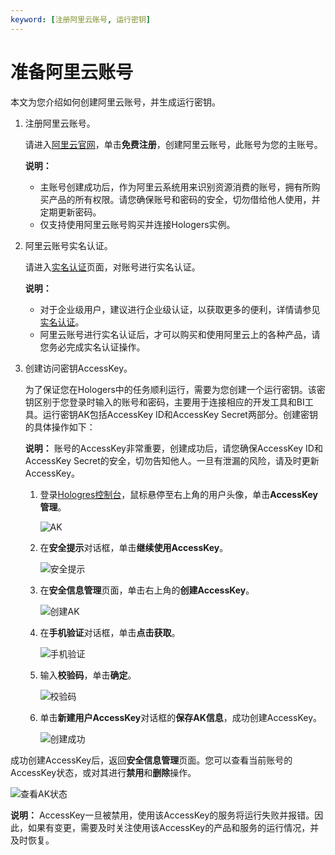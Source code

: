 ```yaml
---
keyword: [注册阿里云账号, 运行密钥]
---
```


# 准备阿里云账号

本文为您介绍如何创建阿里云账号，并生成运行密钥。

1.  注册阿里云账号。

    请进入[阿里云官网](https://www.aliyun.com)，单击**免费注册**，创建阿里云账号，此账号为您的主账号。

    **说明：**

    -   主账号创建成功后，作为阿里云系统用来识别资源消费的账号，拥有所购买产品的所有权限。请您确保账号和密码的安全，切勿借给他人使用，并定期更新密码。
    -   仅支持使用阿里云账号购买并连接Hologers实例。
2.  阿里云账号实名认证。

    请进入[实名认证](https://account.console.aliyun.com/#/secure)页面，对账号进行实名认证。

    **说明：**

    -   对于企业级用户，建议进行企业级认证，以获取更多的便利，详情请参见[实名认证](https://help.aliyun.com/knowledge_list/37170.html)。
    -   阿里云账号进行实名认证后，才可以购买和使用阿里云上的各种产品，请您务必完成实名认证操作。
3.  创建访问密钥AccessKey。

    为了保证您在Hologers中的任务顺利运行，需要为您创建一个运行密钥。该密钥区别于您登录时输入的账号和密码，主要用于连接相应的开发工具和BI工具。运行密钥AK包括AccessKey ID和AccessKey Secret两部分。创建密钥的具体操作如下：

    **说明：** 账号的AccessKey非常重要，创建成功后，请您确保AccessKey ID和AccessKey Secret的安全，切勿告知他人。一旦有泄漏的风险，请及时更新AccessKey。

    1.  登录[Hologres控制台](https://hologram.console.aliyun.com/#/overview)，鼠标悬停至右上角的用户头像，单击**AccessKey 管理**。

        ![AK](https://static-aliyun-doc.oss-cn-hangzhou.aliyuncs.com/assets/img/zh-CN/4098048951/p111042.png)

    2.  在**安全提示**对话框，单击**继续使用AccessKey**。

        ![安全提示](https://static-aliyun-doc.oss-cn-hangzhou.aliyuncs.com/assets/img/zh-CN/4098048951/p111037.png)

    3.  在**安全信息管理**页面，单击右上角的**创建AccessKey**。

        ![创建AK](https://static-aliyun-doc.oss-cn-hangzhou.aliyuncs.com/assets/img/zh-CN/4098048951/p111045.png)

    4.  在**手机验证**对话框，单击**点击获取**。

        ![手机验证](https://static-aliyun-doc.oss-cn-hangzhou.aliyuncs.com/assets/img/zh-CN/4098048951/p111059.png)

    5.  输入**校验码**，单击**确定**。

        ![校验码](https://static-aliyun-doc.oss-cn-hangzhou.aliyuncs.com/assets/img/zh-CN/4098048951/p111062.png)

    6.  单击**新建用户AccessKey**对话框的**保存AK信息**，成功创建AccessKey。

        ![创建成功](https://static-aliyun-doc.oss-cn-hangzhou.aliyuncs.com/assets/img/zh-CN/4098048951/p111084.png)


成功创建AccessKey后，返回**安全信息管理**页面。您可以查看当前账号的AccessKey状态，或对其进行**禁用**和**删除**操作。

![查看AK状态](https://static-aliyun-doc.oss-cn-hangzhou.aliyuncs.com/assets/img/zh-CN/4098048951/p111072.png)

**说明：** AccessKey一旦被禁用，使用该AccessKey的服务将运行失败并报错。因此，如果有变更，需要及时关注使用该AccessKey的产品和服务的运行情况，并及时恢复。

